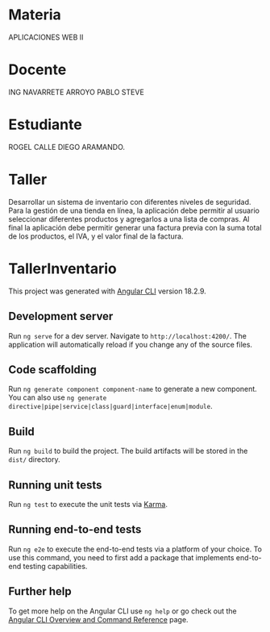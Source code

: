 # Materia
APLICACIONES WEB II

# Docente
ING NAVARRETE ARROYO PABLO STEVE

# Estudiante
ROGEL CALLE DIEGO ARAMANDO.

# Taller
Desarrollar un sistema de inventario con diferentes niveles de seguridad. Para la gestión de una tienda en línea, la aplicación debe permitir al usuario seleccionar diferentes productos y agregarlos a una lista de compras. Al final la aplicación debe permitir generar una factura previa con la suma total de los productos, el IVA, y el valor final de la factura.


# TallerInventario

This project was generated with [Angular CLI](https://github.com/angular/angular-cli) version 18.2.9.

## Development server

Run `ng serve` for a dev server. Navigate to `http://localhost:4200/`. The application will automatically reload if you change any of the source files.

## Code scaffolding

Run `ng generate component component-name` to generate a new component. You can also use `ng generate directive|pipe|service|class|guard|interface|enum|module`.

## Build

Run `ng build` to build the project. The build artifacts will be stored in the `dist/` directory.

## Running unit tests

Run `ng test` to execute the unit tests via [Karma](https://karma-runner.github.io).

## Running end-to-end tests

Run `ng e2e` to execute the end-to-end tests via a platform of your choice. To use this command, you need to first add a package that implements end-to-end testing capabilities.

## Further help

To get more help on the Angular CLI use `ng help` or go check out the [Angular CLI Overview and Command Reference](https://angular.dev/tools/cli) page.
